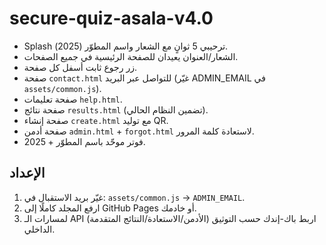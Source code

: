 # secure-quiz-asala-v4.0

- Splash ترحيبي 5 ثوانٍ مع الشعار واسم المطوّر (2025).
- الشعار/العنوان يعيدان للصفحة الرئيسية في جميع الصفحات.
- زر رجوع ثابت أسفل كل صفحة.
- صفحة `contact.html` للتواصل عبر البريد (غيّر ADMIN_EMAIL في `assets/common.js`).
- صفحة تعليمات `help.html`.
- صفحة نتائج `results.html` (تضمين النظام الحالي).
- صفحة إنشاء `create.html` مع توليد QR.
- صفحة أدمن `admin.html` + `forgot.html` لاستعادة كلمة المرور.
- فوتر موحّد باسم المطوّر + 2025.

## الإعداد
1) غيّر بريد الاستقبال في: `assets/common.js` → `ADMIN_EMAIL`.
2) ارفع المجلد كاملًا إلى GitHub Pages أو خادمك.
3) لمسارات الـ API (الأدمن/الاستعادة/النتائج المتقدمة) اربط باك-إندك حسب التوثيق الداخلي.
